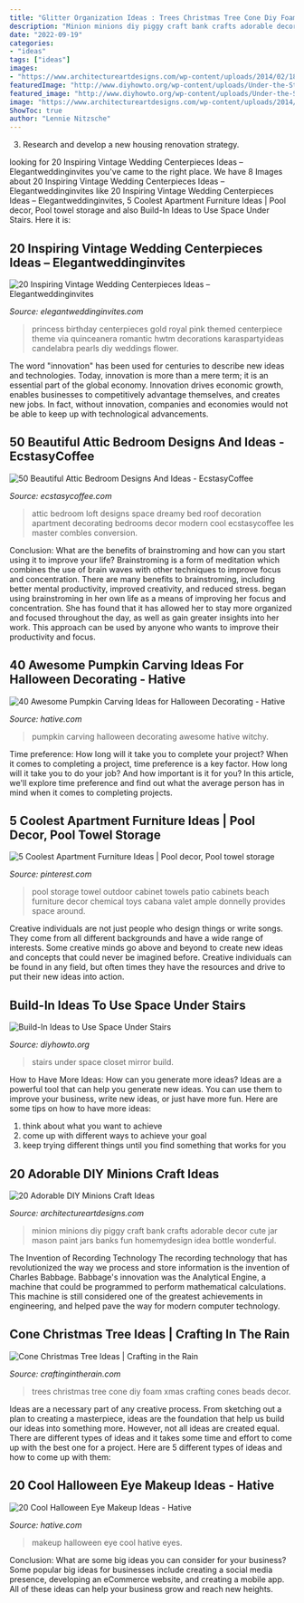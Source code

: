 ```yaml
---
title: "Glitter Organization Ideas : Trees Christmas Tree Cone Diy Foam Xmas Crafting Cones Beads Decor"
description: "Minion minions diy piggy craft bank crafts adorable decor cute jar mason paint jars banks fun homemydesign idea bottle wonderful"
date: "2022-09-19"
categories:
- "ideas"
tags: ["ideas"]
images:
- "https://www.architectureartdesigns.com/wp-content/uploads/2014/02/1815-630x839.jpg"
featuredImage: "http://www.diyhowto.org/wp-content/uploads/Under-the-Stairs-Mirror-Closet-20-Build-In-Ideas-to-Use-Space-Under-Stairs-DIYHowto.jpg"
featured_image: "http://www.diyhowto.org/wp-content/uploads/Under-the-Stairs-Mirror-Closet-20-Build-In-Ideas-to-Use-Space-Under-Stairs-DIYHowto.jpg"
image: "https://www.architectureartdesigns.com/wp-content/uploads/2014/02/1815-630x839.jpg"
ShowToc: true
author: "Lennie Nitzsche"
---
```



3. Research and develop a new housing renovation strategy.

	

		
looking for 20 Inspiring Vintage Wedding Centerpieces Ideas – Elegantweddinginvites you've came to the right place. We have 8 Images about 20 Inspiring Vintage Wedding Centerpieces Ideas – Elegantweddinginvites like 20 Inspiring Vintage Wedding Centerpieces Ideas – Elegantweddinginvites, 5 Coolest Apartment Furniture Ideas | Pool decor, Pool towel storage and also Build-In Ideas to Use Space Under Stairs. Here it is:
		
    
## 20 Inspiring Vintage Wedding Centerpieces Ideas – Elegantweddinginvites

<img loading=lazy src="https://www.elegantweddinginvites.com/wedding-blog/wp-content/uploads/2016/07/romantic-vintage-wedding-centerpieces.jpg" onerror="this.onerror=null;this.src='https://tse1.mm.bing.net/th?id=OIP.EkVZbWR896JQgNU-Zzg83gHaLH&amp;pid=15.1';" alt="20 Inspiring Vintage Wedding Centerpieces Ideas – Elegantweddinginvites">

_Source: elegantweddinginvites.com_

>princess birthday centerpieces gold royal pink themed centerpiece theme via quinceanera romantic hwtm decorations karaspartyideas candelabra pearls diy weddings flower. 

	

The word "innovation" has been used for centuries to describe new ideas and technologies. Today, innovation is more than a mere term; it is an essential part of the global economy. Innovation drives economic growth, enables businesses to competitively advantage themselves, and creates new jobs. In fact, without innovation, companies and economies would not be able to keep up with technological advancements.

    
## 50 Beautiful Attic Bedroom Designs And Ideas - EcstasyCoffee

<img loading=lazy src="http://www.ecstasycoffee.com/wp-content/uploads/2016/10/dreamy-loft-room.jpg" onerror="this.onerror=null;this.src='https://tse2.mm.bing.net/th?id=OIP.6qK1fGUOKj_YsZ61ed-RZQHaLI&amp;pid=15.1';" alt="50 Beautiful Attic Bedroom Designs And Ideas - EcstasyCoffee">

_Source: ecstasycoffee.com_

>attic bedroom loft designs space dreamy bed roof decoration apartment decorating bedrooms decor modern cool ecstasycoffee les master combles conversion. 

	

Conclusion: What are the benefits of brainstroming and how can you start using it to improve your life?
Brainstroming is a form of meditation which combines the use of brain waves with other techniques to improve focus and concentration. There are many benefits to brainstroming, including better mental productivity, improved creativity, and reduced stress. began using brainstroming in her own life as a means of improving her focus and concentration. She has found that it has allowed her to stay more organized and focused throughout the day, as well as gain greater insights into her work. This approach can be used by anyone who wants to improve their productivity and focus.

    
## 40 Awesome Pumpkin Carving Ideas For Halloween Decorating - Hative

<img loading=lazy src="https://hative.com/wp-content/uploads/2014/10/pumpkin-carving-ideas/35-witchy-pumpkin.jpg" onerror="this.onerror=null;this.src='https://tse2.mm.bing.net/th?id=OIP.vrybA9y7Szo8uwcaukIHDwHaJ6&amp;pid=15.1';" alt="40 Awesome Pumpkin Carving Ideas for Halloween Decorating - Hative">

_Source: hative.com_

>pumpkin carving halloween decorating awesome hative witchy. 

	

Time preference: How long will it take you to complete your project?
When it comes to completing a project, time preference is a key factor. How long will it take you to do your job? And how important is it for you? In this article, we'll explore time preference and find out what the average person has in mind when it comes to completing projects.

    
## 5 Coolest Apartment Furniture Ideas | Pool Decor, Pool Towel Storage

<img loading=lazy src="https://i.pinimg.com/736x/03/cb/d4/03cbd401947ef5f312c286d74752561c.jpg" onerror="this.onerror=null;this.src='https://tse3.mm.bing.net/th?id=OIP.D5n1sMA7GO8pQcV4GckQtAHaKq&amp;pid=15.1';" alt="5 Coolest Apartment Furniture Ideas | Pool decor, Pool towel storage">

_Source: pinterest.com_

>pool storage towel outdoor cabinet towels patio cabinets beach furniture decor chemical toys cabana valet ample donnelly provides space around. 

	

Creative individuals are not just people who design things or write songs. They come from all different backgrounds and have a wide range of interests. Some creative minds go above and beyond to create new ideas and concepts that could never be imagined before. Creative individuals can be found in any field, but often times they have the resources and drive to put their new ideas into action.

    
## Build-In Ideas To Use Space Under Stairs

<img loading=lazy src="http://www.diyhowto.org/wp-content/uploads/Under-the-Stairs-Mirror-Closet-20-Build-In-Ideas-to-Use-Space-Under-Stairs-DIYHowto.jpg" onerror="this.onerror=null;this.src='https://tse1.mm.bing.net/th?id=OIP.1XAMW79T4_wh-98fS4RoewHaJ8&amp;pid=15.1';" alt="Build-In Ideas to Use Space Under Stairs">

_Source: diyhowto.org_

>stairs under space closet mirror build. 

	

How to Have More Ideas: How can you generate more ideas?
Ideas are a powerful tool that can help you generate new ideas. You can use them to improve your business, write new ideas, or just have more fun. Here are some tips on how to have more ideas: 
1. think about what you want to achieve 
2. come up with different ways to achieve your goal 
3. keep trying different things until you find something that works for you 

    
## 20 Adorable DIY Minions Craft Ideas

<img loading=lazy src="https://www.architectureartdesigns.com/wp-content/uploads/2014/02/1815-630x839.jpg" onerror="this.onerror=null;this.src='https://tse1.mm.bing.net/th?id=OIP.lKlW6B1Sep1f7A72bMH7QgHaJ3&amp;pid=15.1';" alt="20 Adorable DIY Minions Craft Ideas">

_Source: architectureartdesigns.com_

>minion minions diy piggy craft bank crafts adorable decor cute jar mason paint jars banks fun homemydesign idea bottle wonderful. 

	

The Invention of Recording Technology
The recording technology that has revolutionized the way we process and store information is the invention of Charles Babbage. Babbage's innovation was the Analytical Engine, a machine that could be programmed to perform mathematical calculations. This machine is still considered one of the greatest achievements in engineering, and helped pave the way for modern computer technology.

    
## Cone Christmas Tree Ideas | Crafting In The Rain

<img loading=lazy src="https://4.bp.blogspot.com/-vcNcZtns7Wo/ULAq5CuugNI/AAAAAAAADAM/ZDg9GIYtYvk/s1600/2-IMG_7067.JPG" onerror="this.onerror=null;this.src='https://tse4.mm.bing.net/th?id=OIP.bYN6YVVGB8MYcFZbMTQrygAAAA&amp;pid=15.1';" alt="Cone Christmas Tree Ideas | Crafting in the Rain">

_Source: craftingintherain.com_

>trees christmas tree cone diy foam xmas crafting cones beads decor. 

	

Ideas are a necessary part of any creative process. From sketching out a plan to creating a masterpiece, ideas are the foundation that help us build our ideas into something more. However, not all ideas are created equal. There are different types of ideas and it takes some time and effort to come up with the best one for a project. Here are 5 different types of ideas and how to come up with them: 

    
## 20 Cool Halloween Eye Makeup Ideas - Hative

<img loading=lazy src="https://hative.com/wp-content/uploads/2014/10/halloween-eye-makeup/9-halloween-eye-makeup-ideas.jpg" onerror="this.onerror=null;this.src='https://tse4.mm.bing.net/th?id=OIP.egBEcGOVwpl3WjWluc82QwHaK8&amp;pid=15.1';" alt="20 Cool Halloween Eye Makeup Ideas - Hative">

_Source: hative.com_

>makeup halloween eye cool hative eyes. 

	

Conclusion: What are some big ideas you can consider for your business?
Some popular big ideas for businesses include creating a social media presence, developing an eCommerce website, and creating a mobile app. All of these ideas can help your business grow and reach new heights.

